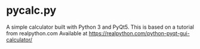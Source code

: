 # pycalc.py
A simple calculator built with Python 3 and PyQt5. 
This is based on a tutorial from realpython.com Available at https://realpython.com/python-pyqt-gui-calculator/
